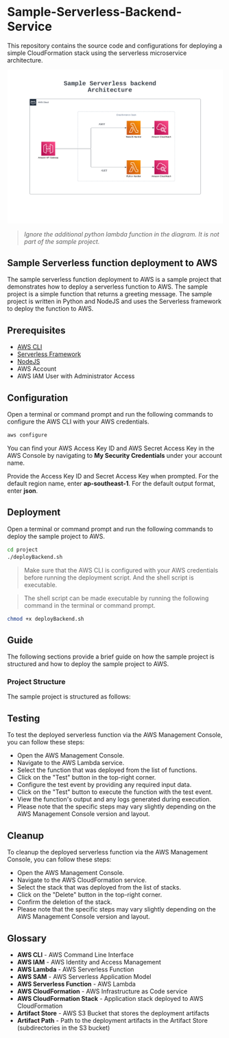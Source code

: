 # Sample-Serverless-Backend-Service
This repository contains the source code and configurations for deploying a simple CloudFormation stack using the serverless microservice architecture.

![Architecture Diagram](assets/architecture_diagram.png)
> *Ignore the additional python lambda function in the diagram. It is not part of the sample project.*

## Sample Serverless function deployment to AWS
The sample serverless function deployment to AWS is a sample project that demonstrates how to deploy a serverless function to AWS. The sample project is a simple function that returns a greeting message. The sample project is written in Python and NodeJS and uses the Serverless framework to deploy the function to AWS.


## Prerequisites
- [AWS CLI](https://docs.aws.amazon.com/cli/latest/userguide/cli-chap-install.html)
- [Serverless Framework](https://www.serverless.com/framework/docs/getting-started/)
- [NodeJS](https://nodejs.org/en/download/)
- AWS Account
- AWS IAM User with Administrator Access

## Configuration
Open a terminal or command prompt and run the following commands to configure the AWS CLI with your AWS credentials.

```bash
aws configure
```

You can find your AWS Access Key ID and AWS Secret Access Key in the AWS Console by navigating to **My Security Credentials** under your account name.

Provide the Access Key ID and Secret Access Key when prompted. For the default region name, enter **ap-southeast-1**. For the default output format, enter **json**.


## Deployment
Open a terminal or command prompt and run the following commands to deploy the sample project to AWS.

```bash
cd project
./deployBackend.sh
```

> Make sure that the AWS CLI is configured with your AWS credentials before running the deployment script. And the shell script is executable.

> The shell script can be made executable by running the following command in the terminal or command prompt.
```bash
chmod +x deployBackend.sh
```

## Guide
The following sections provide a brief guide on how the sample project is structured and how to deploy the sample project to AWS.

### Project Structure
The sample project is structured as follows:


## Testing
To test the deployed serverless function via the AWS Management Console, you can follow these steps:

- Open the AWS Management Console.
- Navigate to the AWS Lambda service.
- Select the function that was deployed from the list of functions.
- Click on the "Test" button in the top-right corner.
- Configure the test event by providing any required input data.
- Click on the "Test" button to execute the function with the test event.
- View the function's output and any logs generated during execution.
- Please note that the specific steps may vary slightly depending on the AWS Management Console version and layout.

## Cleanup
To cleanup the deployed serverless function via the AWS Management Console, you can follow these steps:

- Open the AWS Management Console.
- Navigate to the AWS CloudFormation service.
- Select the stack that was deployed from the list of stacks.
- Click on the "Delete" button in the top-right corner.
- Confirm the deletion of the stack.
- Please note that the specific steps may vary slightly depending on the AWS Management Console version and layout.


## Glossary
- **AWS CLI** - AWS Command Line Interface
- **AWS IAM** - AWS Identity and Access Management
- **AWS Lambda** - AWS Serverless Function
- **AWS SAM** - AWS Serverless Application Model
- **AWS Serverless Function** - AWS Lambda
- **AWS CloudFormation** - AWS Infrastructure as Code service
- **AWS CloudFormation Stack** - Application stack deployed to AWS CloudFormation
- **Artifact Store** - AWS S3 Bucket that stores the deployment artifacts
- **Artifact Path** - Path to the deployment artifacts in the Artifact Store (subdirectories in the S3 bucket)




